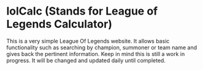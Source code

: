 # lolCalc (Stands for League of Legends Calculator)

This is a very simple League Of Legends website. It allows basic functionality such as searching by champion, summoner or team name and gives back the pertinent information. Keep in mind this is still a work in progress. It will be changed and updated daily until completed.
